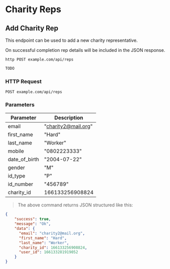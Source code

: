 # Charity Reps

## Add Charity Rep
This endpoint can be used to add a new charity representative.

On successful completion rep details will be included in the JSON response.
 
```shell
http POST example.com/api/reps
```

```javascript
TODO
```

### HTTP Request

`POST example.com/api/reps`

### Parameters

Parameter | Description
--------- | -----------
email | "charity2@mail.org"
first_name | "Hard"
last_name | "Worker"
mobile | "0802223333"
date_of_birth | "2004-07-22"
gender | "M"
id_type | "P"
id_number | "456789"
charity_id | 166133256908824

> The above command returns JSON structured like this:

```json
{
    "success": true,
    "message": "Ok",
    "data": {
      "email": "charity2@mail.org",
      "first_name": "Hard",
      "last_name": "Worker",
      "charity_id": 166133256908824,
      "user_id": 166133281919052
    }
}
```
